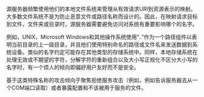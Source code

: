 源服务器频繁使用他们的本地文件系统来管理从有效请求URI到资源表示的映射。大多数文件系统不是为防止恶意文件或路径名称而设计的。因此，在映射请求目标到文件，文件夹或目录时，源服务器需要避免访问对系统有重要影响哪个的名字。

例如，UNIX，Microsoft Windows和其他操作系统使用“..”作为一个路径组件以表明当前目录的上一级目录，并且他们使用特别命名的路径或文件名来发送数据到系统设备。类似的名字约定可能存在其他类型的存储系统中。同样，本地存储系统在处理无效或不期望的字符，分解字符的重新组合以及大小写正规化不区分大小写的名字时，有一个烦人的倾向即偏好用户友好而不是安全。

基于这类特殊名称的攻击倾向于聚焦拒绝服务攻击（例如，例如告诉服务器去从一个COM端口读取）或者暴露配置和不该被用于服务的文件。